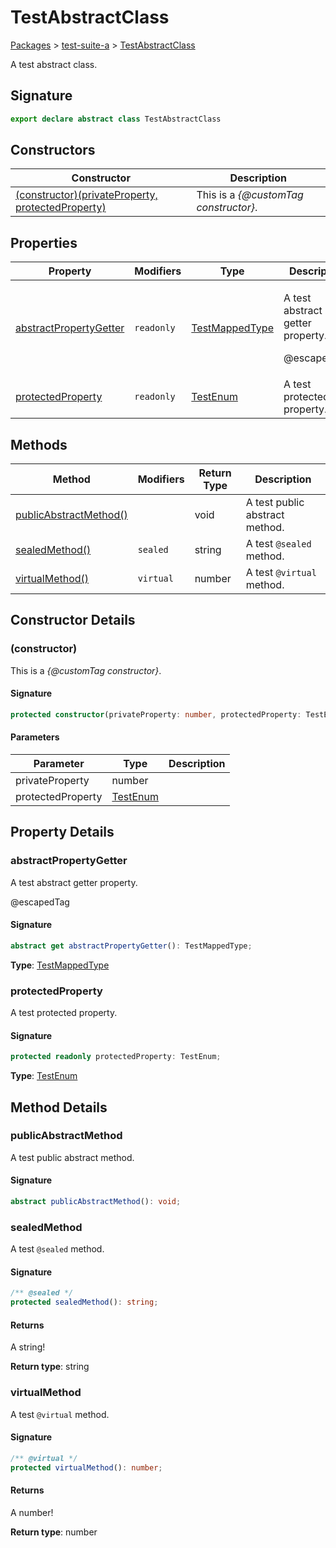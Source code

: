 # TestAbstractClass

[Packages](/) > [test-suite-a](/test-suite-a/) > [TestAbstractClass](/test-suite-a/testabstractclass-class)

A test abstract class.

<a id="testabstractclass-signature"></a>

## Signature

```typescript
export declare abstract class TestAbstractClass
```

## Constructors

| Constructor | Description |
| - | - |
| [(constructor)(privateProperty, protectedProperty)](/test-suite-a/testabstractclass-class#_constructor_-constructor) | This is a _{@customTag constructor}_. |

## Properties

| Property | Modifiers | Type | Description |
| - | - | - | - |
| [abstractPropertyGetter](/test-suite-a/testabstractclass-class#abstractpropertygetter-property) | `readonly` | [TestMappedType](/test-suite-a/testmappedtype-typealias) | <p>A test abstract getter property.</p><p>@escapedTag</p> |
| [protectedProperty](/test-suite-a/testabstractclass-class#protectedproperty-property) | `readonly` | [TestEnum](/test-suite-a/testenum-enum) | A test protected property. |

## Methods

| Method | Modifiers | Return Type | Description |
| - | - | - | - |
| [publicAbstractMethod()](/test-suite-a/testabstractclass-class#publicabstractmethod-method) | | void | A test public abstract method. |
| [sealedMethod()](/test-suite-a/testabstractclass-class#sealedmethod-method) | `sealed` | string | A test `@sealed` method. |
| [virtualMethod()](/test-suite-a/testabstractclass-class#virtualmethod-method) | `virtual` | number | A test `@virtual` method. |

## Constructor Details

<a id="_constructor_-constructor"></a>

### (constructor)

This is a _{@customTag constructor}_.

<a id="_constructor_-signature"></a>

#### Signature

```typescript
protected constructor(privateProperty: number, protectedProperty: TestEnum);
```

<a id="_constructor_-parameters"></a>

#### Parameters

| Parameter | Type | Description |
| - | - | - |
| privateProperty | number | |
| protectedProperty | [TestEnum](/test-suite-a/testenum-enum) | |

## Property Details

<a id="abstractpropertygetter-property"></a>

### abstractPropertyGetter

A test abstract getter property.

@escapedTag

<a id="abstractpropertygetter-signature"></a>

#### Signature

```typescript
abstract get abstractPropertyGetter(): TestMappedType;
```

**Type**: [TestMappedType](/test-suite-a/testmappedtype-typealias)

<a id="protectedproperty-property"></a>

### protectedProperty

A test protected property.

<a id="protectedproperty-signature"></a>

#### Signature

```typescript
protected readonly protectedProperty: TestEnum;
```

**Type**: [TestEnum](/test-suite-a/testenum-enum)

## Method Details

<a id="publicabstractmethod-method"></a>

### publicAbstractMethod

A test public abstract method.

<a id="publicabstractmethod-signature"></a>

#### Signature

```typescript
abstract publicAbstractMethod(): void;
```

<a id="sealedmethod-method"></a>

### sealedMethod

A test `@sealed` method.

<a id="sealedmethod-signature"></a>

#### Signature

```typescript
/** @sealed */
protected sealedMethod(): string;
```

<a id="sealedmethod-returns"></a>

#### Returns

A string!

**Return type**: string

<a id="virtualmethod-method"></a>

### virtualMethod

A test `@virtual` method.

<a id="virtualmethod-signature"></a>

#### Signature

```typescript
/** @virtual */
protected virtualMethod(): number;
```

<a id="virtualmethod-returns"></a>

#### Returns

A number!

**Return type**: number

